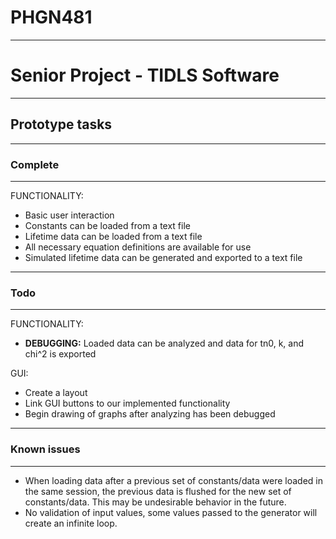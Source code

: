 <h1>PHGN481</h1>
<hr>

<h1>Senior Project - TIDLS Software</h1>

<hr>
<h2>Prototype tasks</h2>
<hr>

<h3>Complete</h3>
<hr>

<p>FUNCTIONALITY:</p>
<ul>
<li>Basic user interaction</li>
<li>Constants can be loaded from a text file</li>
<li>Lifetime data can be loaded from a text file</li>
<li>All necessary equation definitions are available for use</li>
<li>Simulated lifetime data can be generated and exported to a text file</li>
</ul>

<hr>
<h3>Todo</h3>
<hr>

<p>FUNCTIONALITY:</p>
<ul>
<li> <strong>DEBUGGING:</strong> Loaded data can be analyzed and data for tn0, k, and chi^2 is exported</li>
</ul>

<p>GUI:</p>
<ul>
	<li>Create a layout</li>
<li>Link GUI buttons to our implemented functionality</li>
<li>Begin drawing of graphs after analyzing has been debugged</li>
</ul>

<hr>
<h3>Known issues</h3>
<hr>
<ul>
<li>When loading data after a previous set of constants/data were loaded
	in the same session, the previous data is flushed for the new
	set of constants/data.  This may be undesirable behavior in the
	future.</li>
<li>No validation of input values, some values passed to the generator will create an infinite loop.</li>
</ul>